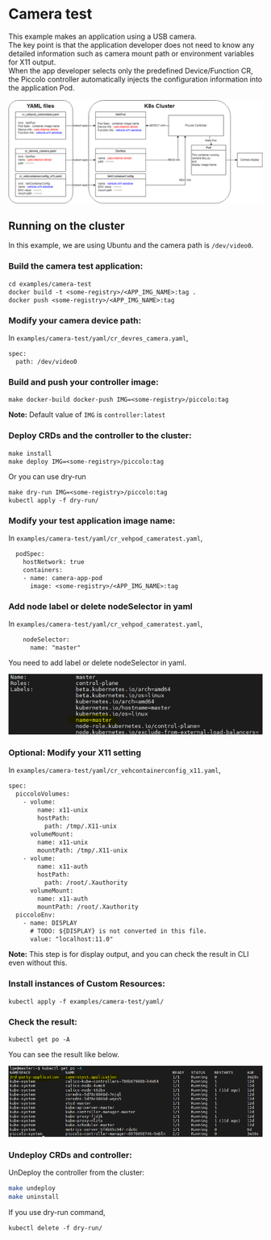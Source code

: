 # Camera test
This example makes an application using a USB camera.  
The key point is that the application developer does not need to know any detailed information such as camera mount path or environment variables for X11 output.  
When the app developer selects only the predefined Device/Function CR, the Piccolo controller automatically injects the configuration information into the application Pod.

![Diagram](/examples/camera-test/img/diagram-camera-test.png)

## Running on the cluster
In this example, we are using Ubuntu and the camera path is `/dev/video0`.

### Build the camera test application:
```
cd examples/camera-test
docker build -t <some-registry>/<APP_IMG_NAME>:tag .
docker push <some-registry>/<APP_IMG_NAME>:tag
```

### Modify your camera device path:
In `examples/camera-test/yaml/cr_devres_camera.yaml`,
```
spec:
  path: /dev/video0
```

### Build and push your controller image:
```
make docker-build docker-push IMG=<some-registry>/piccolo:tag
```
**Note:** Default value of `IMG` is `controller:latest`

### Deploy CRDs and the controller to the cluster:
```
make install
make deploy IMG=<some-registry>/piccolo:tag
```
Or you can use dry-run
```
make dry-run IMG=<some-registry>/piccolo:tag
kubectl apply -f dry-run/
```

### Modify your test application image name:
In `examples/camera-test/yaml/cr_vehpod_cameratest.yaml`,
```
  podSpec:
    hostNetwork: true
    containers:
    - name: camera-app-pod
      image: <some-registry>/<APP_IMG_NAME>:tag
```

### Add node label or delete nodeSelector in yaml
In `examples/camera-test/yaml/cr_vehpod_cameratest.yaml`,
```
    nodeSelector:
      name: "master"
```
You need to add label or delete nodeSelector in yaml.

![Screenshot - node label](/examples/camera-test/img/label.png)

### Optional: Modify your X11 setting
In `examples/camera-test/yaml/cr_vehcontainerconfig_x11.yaml`,
```
spec:
  piccoloVolumes:
    - volume:
        name: x11-unix
        hostPath:
          path: /tmp/.X11-unix
      volumeMount:
        name: x11-unix
        mountPath: /tmp/.X11-unix
    - volume:
        name: x11-auth
        hostPath:
          path: /root/.Xauthority
      volumeMount:
        name: x11-auth
        mountPath: /root/.Xauthority
  piccoloEnv:
    - name: DISPLAY
      # TODO: ${DISPLAY} is not converted in this file.
      value: "localhost:11.0"
```
**Note:** This step is for display output, and you can check the result in CLI even without this.

### Install instances of Custom Resources:
```
kubectl apply -f examples/camera-test/yaml/
```

### Check the result:
```
kubectl get po -A
```
You can see the result like below.

![Screenshot - kubectl get po](/examples/camera-test/img/pod-by-controller.png)

### Undeploy CRDs and controller:
UnDeploy the controller from the cluster:
```sh
make undeploy
make uninstall
```
If you use dry-run command,
```
kubectl delete -f dry-run/
```
